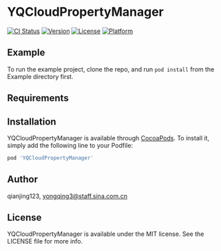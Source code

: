 # YQCloudPropertyManager

[![CI Status](http://img.shields.io/travis/qianjing123/YQCloudPropertyManager.svg?style=flat)](https://travis-ci.org/qianjing123/YQCloudPropertyManager)
[![Version](https://img.shields.io/cocoapods/v/YQCloudPropertyManager.svg?style=flat)](http://cocoapods.org/pods/YQCloudPropertyManager)
[![License](https://img.shields.io/cocoapods/l/YQCloudPropertyManager.svg?style=flat)](http://cocoapods.org/pods/YQCloudPropertyManager)
[![Platform](https://img.shields.io/cocoapods/p/YQCloudPropertyManager.svg?style=flat)](http://cocoapods.org/pods/YQCloudPropertyManager)

## Example

To run the example project, clone the repo, and run `pod install` from the Example directory first.

## Requirements

## Installation

YQCloudPropertyManager is available through [CocoaPods](http://cocoapods.org). To install
it, simply add the following line to your Podfile:

```ruby
pod 'YQCloudPropertyManager'
```

## Author

qianjing123, yongqing3@staff.sina.com.cn

## License

YQCloudPropertyManager is available under the MIT license. See the LICENSE file for more info.
